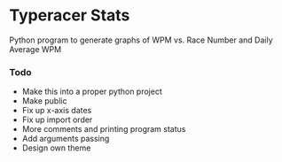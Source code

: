 # Typeracer Stats
Python program to generate graphs of WPM vs. Race Number and Daily Average WPM

### Todo
- Make this into a proper python project
- Make public
- Fix up x-axis dates
- Fix up import order
- More comments and printing program status
- Add arguments passing
- Design own theme
